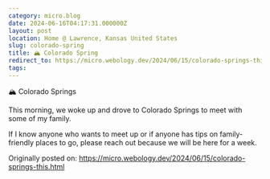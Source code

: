 ```yaml
---
category: micro.blog
date: 2024-06-16T04:17:31.000000Z
layout: post
location: Home @ Lawrence, Kansas United States
slug: colorado-spring
title: 🏔️ Colorado Spring
redirect_to: https://micro.webology.dev/2024/06/15/colorado-springs-this.html
tags:
---
```


🏔️ Colorado Springs

This morning, we woke up and drove to Colorado Springs to meet with some of my family.

If I know anyone who wants to meet up or if anyone has tips on family-friendly places to go, please reach out because we will be here for a week.

Originally posted on: https://micro.webology.dev/2024/06/15/colorado-springs-this.html
